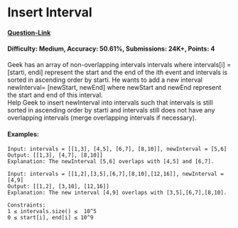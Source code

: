 # Insert Interval
#### [Question-Link](https://www.geeksforgeeks.org/problems/insert-interval-1666733333/1)
#### Difficulty: Medium, Accuracy: 50.61%, Submissions: 24K+, Points: 4

Geek has an array of non-overlapping intervals intervals where intervals[i] = [starti, endi] represent the start and the end of the ith event and intervals is sorted in ascending order by starti. He wants to add a new interval newInterval= [newStart, newEnd] where newStart and newEnd represent the start and end of this interval.
<br>
Help Geek to insert newInterval into intervals such that intervals is still sorted in ascending order by starti and intervals still does not have any overlapping intervals (merge overlapping intervals if necessary).

#### Examples:
```
Input: intervals = [[1,3], [4,5], [6,7], [8,10]], newInterval = [5,6]
Output: [[1,3], [4,7], [8,10]]
Explanation: The newInterval [5,6] overlaps with [4,5] and [6,7].
```
```
Input: intervals = [[1,2],[3,5],[6,7],[8,10],[12,16]], newInterval = [4,9]
Output: [[1,2], [3,10], [12,16]]
Explanation: The new interval [4,9] overlaps with [3,5],[6,7],[8,10].
```
```
Constraints:
1 ≤ intervals.size() ≤  10^5
0 ≤ start[i], end[i] ≤ 10^9
```
